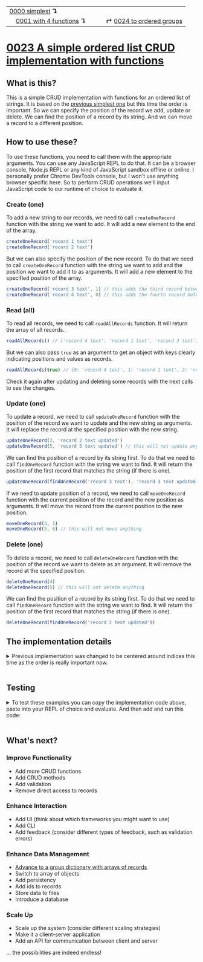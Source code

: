 <table>
  <tr>
    <td><a href="../0000-simplest-for-me/README.md">0000 simplest</a> <b>↴</b></td>
    <td>&nbsp; &nbsp; &nbsp;</td>
    <td></td>
  </tr>
  <tr>
    <td>&nbsp; &nbsp; <a href="../0001-with-functions/README.md">0001 with 4 functions</a> <b>↴</b></td>
    <td>&nbsp; &nbsp; &nbsp;</td>
    <td><b>↱</b> <a href="../0024-ordered-groups/README.md">0024 to ordered groups</a></td>
  </tr>
</table>

# [0023 A simple ordered list CRUD implementation with functions](https://github.com/UniBreakfast/crud-of-increasing-complexity/blob/master/0023-ordered-with-funcs/README.md)

## What is this?

This is a simple CRUD implementation with functions for an ordered list of strings. It is based on the [previous simplest one](../0001-with-functions/README.md) but this time the order is important. So we can specify the position of the record we add, update or delete. We can find the position of a record by its string. And we can move a record to a different position.

## How to use these?

To use these functions, you need to call them with the appropriate arguments. You can use any JavaScript REPL to do that. It can be a browser console, Node.js REPL or any kind of JavaScript sandbox offline or online. I personally prefer Chrome DevTools console, but I won't use anything browser specific here. So to perform CRUD operations we'll input JavaScript code to our runtime of choice to evaluate it.

### Create (one)

To add a new string to our records, we need to call `createOneRecord` function with the string we want to add. It will add a new element to the end of the array.

```js
createOneRecord('record 1 text')
createOneRecord('record 2 text')
```

But we can also specify the position of the new record. To do that we need to call `createOneRecord` function with the string we want to add and the position we want to add it to as arguments. It will add a new element to the specified position of the array.

```js
createOneRecord('record 3 text', 1) // this adds the third record between the first and the second
createOneRecord('record 4 text', 0) // this adds the fourth record before the previous three
```

### Read (all)

To read all records, we need to call `readAllRecords` function. It will return the array of all records.

```js
readAllRecords() // ['record 4 text', 'record 1 text', 'record 3 text', 'record 2 text']
```

But we can also pass `true` as an argument to get an object with keys clearly indicating positions and values as records.

```js
readAllRecords(true) // {0: 'record 4 text', 1: 'record 1 text', 2: 'record 3 text', 3: 'record 2 text'}
```

Check it again after updating and deleting some records with the next calls to see the changes.

### Update (one)

To update a record, we need to call `updateOneRecord` function with the position of the record we want to update and the new string as arguments. It will replace the record at the specified position with the new string.

```js
updateOneRecord(3, 'record 2 text updated')
updateOneRecord(5, 'record 5 text updated') // this will not update anything
```

We can find the position of a record by its string first. To do that we need to call `findOneRecord` function with the string we want to find. It will return the position of the first record that matches the string (if there is one).

```js
updateOneRecord(findOneRecord('record 3 text'), 'record 3 text updated')
```

If we need to update position of a record, we need to call `moveOneRecord` function with the current position of the record and the new position as arguments. It will move the record from the current position to the new position.

```js
moveOneRecord(3, 1)
moveOneRecord(5, 0) // this will not move anything
```

### Delete (one)

To delete a record, we need to call `deleteOneRecord` function with the position of the record we want to delete as an argument. It will remove the record at the specified position.

```js
deleteOneRecord(4)
deleteOneRecord(5) // this will not delete anything
```

We can find the position of a record by its string first. To do that we need to call `findOneRecord` function with the string we want to find. It will return the position of the first record that matches the string (if there is one).

```js
deleteOneRecord(findOneRecord('record 2 text updated'))
```

## The implementation details

<details><summary>Previous implementation was changed to be centered around indices this time as the order is really important now.</summary><br>

  ```js
  var records = []

  function createOneRecord(str, pos) {
    if (pos === undefined) records.push(str)
    else records.splice(pos, 0, str)
  }

  function readAllRecords(indexed) {
    if (!indexed) return [...records]
    
    return Object.fromEntries(Object.entries(records))
  }

  function updateOneRecord(i, str) {
    if (records[i] !== undefined) records[i] = str
  }

  function deleteOneRecord(i) {
    if (records[i] !== undefined) records.splice(i, 1)
  }

  function findOneRecord(str) {
    return records.indexOf(str)
  }

  function moveOneRecord(from, to) {
    if (records[from] !== undefined && records[to] !== undefined) {
      records.splice(to, 0, records.splice(from, 1)[0])
    }
  }
  ```

</details><br>

## Testing

<details>
  <summary>To test these examples you can copy the implementation code above, paste into your REPL of choice and evaluate. And then add and run this code:</summary><br>
  
  ```js
  console.log("createOneRecord('record 1 text')")
  createOneRecord('record 1 text')
  console.log("createOneRecord('record 2 text')")
  createOneRecord('record 2 text')
  console.log("createOneRecord('record 3 text', 1)")
  createOneRecord('record 3 text', 1)
  console.log("createOneRecord('record 4 text', 0)")
  createOneRecord('record 4 text', 0)

  console.log('readAllRecords()')
  console.log(readAllRecords())
  // (4) ['record 4 text', 'record 1 text', 'record 3 text', 'record 2 text']

  console.log('readAllRecords(true)')
  console.log(readAllRecords(true))
  // {0: 'record 4 text', 1: 'record 1 text', 2: 'record 3 text', 3: 'record 2 text'}

  console.log("updateOneRecord(3, 'record 2 text updated')")
  updateOneRecord(3, 'record 2 text updated')
  console.log("updateOneRecord(5, 'record 5 text updated')")
  updateOneRecord(5, 'record 5 text updated')
  console.log("updateOneRecord(findOneRecord('record 3 text'), 'record 3 text updated')")
  updateOneRecord(findOneRecord('record 3 text'), 'record 3 text updated')

  console.log('readAllRecords()')
  console.log(readAllRecords())
  // (4) ['record 4 text', 'record 1 text', 'record 3 text updated', 'record 2 text updated']

  console.log("moveOneRecord(3, 1)")
  moveOneRecord(3, 1)
  console.log("moveOneRecord(5, 0)")
  moveOneRecord(5, 0)

  console.log('readAllRecords()')
  console.log(readAllRecords())
  // (4) ['record 4 text', 'record 2 text updated', 'record 1 text', 'record 3 text updated']

  console.log("deleteOneRecord(4)")
  deleteOneRecord(4)
  console.log("deleteOneRecord(5)")
  deleteOneRecord(5)
  console.log("deleteOneRecord(findOneRecord('record 2 text updated'))")
  deleteOneRecord(findOneRecord('record 2 text updated'))

  console.log('readAllRecords(true)')
  console.log(readAllRecords(true))
  // {0: 'record 4 text', 1: 'record 1 text', 2: 'record 3 text updated'}
  ```

  And then you can compare the actual output with the expected output in the comments.
</details><br>

## What's next?

### Improve Functionality
- Add more CRUD functions
- Add CRUD methods
- Add validation
- Remove direct access to records

### Enhance Interaction
- Add UI (think about which frameworks you might want to use)
- Add CLI
- Add feedback (consider different types of feedback, such as validation errors)

### Enhance Data Management
- [Advance to a group dictionary with arrays of records](../0024-ordered-groups/README.md)
- Switch to array of objects
- Add persistency
- Add ids to records
- Store data to files
- Introduce a database

### Scale Up
- Scale up the system (consider different scaling strategies)
- Make it a client-server application
- Add an API for communication between client and server

... the possibilities are indeed endless!
